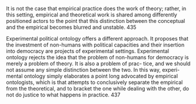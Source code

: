 It is not the case that empirical practice does the work of theory; rather, in this setting, empirical and theoretical work is shared among differently positioned actors to the point that this distinction between the conceptual and the empirical becomes blurred and unstable. 435


Experimental political ontology offers a different approach. It proposes that the investment of non-humans with political capacities and their insertion into democracy are projects of experimental settings. Experimental ontology rejects the idea that the problem of non-humans for democracy is merely a problem of theory. It is also a problem of prac- tice, and we should not assume any simple distinction between the two. In this way, experi- mental ontology simply elaborates a point long advocated by empirical ontologists, which is that attempts to conclusively separate the empirical from the theoretical, and to bracket the one while dealing with the other, do not do justice to what happens in practice. 437
